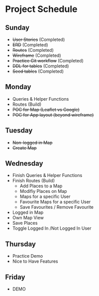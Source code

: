 # Project Schedule

## Sunday
- ~~User Stories~~ (Completed)
- ~~ERD~~ (Completed)
- ~~Routes~~ (Completed)
- ~~Wireframe~~ (Completed)
- ~~Practice Git workflow~~ (Completed)
- ~~DDL for tables~~ (Completed)
- ~~Seed tables~~ (Completed)

## Monday
- Queries & Helper Functions
- Routes (Build)
- ~~POC for Map (Leaflet vs Google)~~
- ~~POC for App layout (beyond wireframe)~~

## Tuesday
- ~~Non-logged in Map~~
- ~~Create Map~~

## Wednesday
- Finish Queries & Helper Functions
- Finish Routes (Build)
  - Add Places to a Map
  - Modifiy Places on Map
  - Maps for a specific User
  - Favourite Maps for a specific User
  - Save Favourites / Remove Favourite
- Logged in Map
- Own Map View
- Save Places
- Toggle Logged In /Not Logged In User

## Thursday
- Practice Demo
- Nice to Have Features

## Friday
- DEMO
